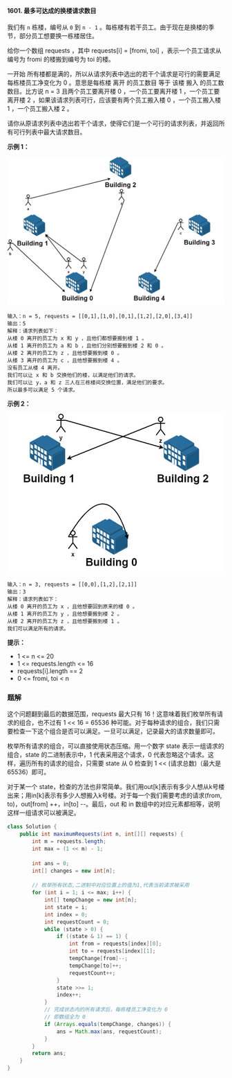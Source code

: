 #### 1601. 最多可达成的换楼请求数目

我们有 `n` 栋楼，编号从 `0` 到 `n - 1` 。每栋楼有若干员工。由于现在是换楼的季节，部分员工想要换一栋楼居住。

给你一个数组 requests ，其中 requests[i] = [fromi, toi] ，表示一个员工请求从编号为 fromi 的楼搬到编号为 toi 的楼。

一开始 所有楼都是满的，所以从请求列表中选出的若干个请求是可行的需要满足 每栋楼员工净变化为 0 。意思是每栋楼 离开 的员工数目 等于 该楼 搬入 的员工数数目。比方说 n = 3 且两个员工要离开楼 0 ，一个员工要离开楼 1 ，一个员工要离开楼 2 ，如果该请求列表可行，应该要有两个员工搬入楼 0 ，一个员工搬入楼 1 ，一个员工搬入楼 2 。

请你从原请求列表中选出若干个请求，使得它们是一个可行的请求列表，并返回所有可行列表中最大请求数目。

**示例 1：**

![img](./images/最多可达成的换楼请求数目/1.jpg)

```shell
输入：n = 5, requests = [[0,1],[1,0],[0,1],[1,2],[2,0],[3,4]]
输出：5
解释：请求列表如下：
从楼 0 离开的员工为 x 和 y ，且他们都想要搬到楼 1 。
从楼 1 离开的员工为 a 和 b ，且他们分别想要搬到楼 2 和 0 。
从楼 2 离开的员工为 z ，且他想要搬到楼 0 。
从楼 3 离开的员工为 c ，且他想要搬到楼 4 。
没有员工从楼 4 离开。
我们可以让 x 和 b 交换他们的楼，以满足他们的请求。
我们可以让 y，a 和 z 三人在三栋楼间交换位置，满足他们的要求。
所以最多可以满足 5 个请求。
```

**示例 2：**

![img](./images/最多可达成的换楼请求数目/2.jpg)

```shell
输入：n = 3, requests = [[0,0],[1,2],[2,1]]
输出：3
解释：请求列表如下：
从楼 0 离开的员工为 x ，且他想要回到原来的楼 0 。
从楼 1 离开的员工为 y ，且他想要搬到楼 2 。
从楼 2 离开的员工为 z ，且他想要搬到楼 1 。
我们可以满足所有的请求。
```

**提示：**

* 1 <= n <= 20
* 1 <= requests.length <= 16
* requests[i].length == 2
* 0 <= fromi, toi < n

### 题解

这个问题翻到最后的数据范围，requests 最大只有 16！这意味着我们枚举所有请求的组合，也不过有 1 << 16 = 65536 种可能。对于每种请求的组合，我们只需要检查一下这个组合是否可以满足。一旦可以满足，记录最大的请求数量即可。

枚举所有请求的组合，可以直接使用状态压缩。用一个数字 state 表示一组请求的组合，state 的二进制表示中，1 代表采用这个请求，0 代表忽略这个请求。这样，遍历所有的请求的组合，只需要 state 从 0 检查到 1 << (请求总数)（最大是 65536）即可。

对于某一个 state，检查的方法也非常简单。我们用out[k]表示有多少人想从k号楼出来；用in[k]表示有多少人想搬入k号楼。对于每一个我们需要考虑的请求(from, to)，out[from] ++，in[to] --。最后，out 和 in 数组中的对应元素都相等，说明这样一组请求可以被满足。

```java
class Solution {
    public int maximumRequests(int n, int[][] requests) {
        int m = requests.length;
        int max = (1 << m) - 1;

        int ans = 0;
        int[] changes = new int[n];

        // 枚举所有状态,二进制中对应位置上的值为1,代表当前请求被采用
        for (int i = 1; i <= max; i++) {
            int[] tempChange = new int[n];
            int state = i;
            int index = 0;
            int requestCount = 0;
            while (state > 0) {
                if ((state & 1) == 1) {
                    int from = requests[index][0];
                    int to = requests[index][1];
                    tempChange[from]--;
                    tempChange[to]++;
                    requestCount++;
                }
                state >>= 1;
                index++;
            }
            // 完成状态内的所有请求后，每栋楼员工净变化为 0
            // 即数组全为 0
            if (Arrays.equals(tempChange, changes)) {
                ans = Math.max(ans, requestCount);
            }
        }
        return ans;
    }
}
```


